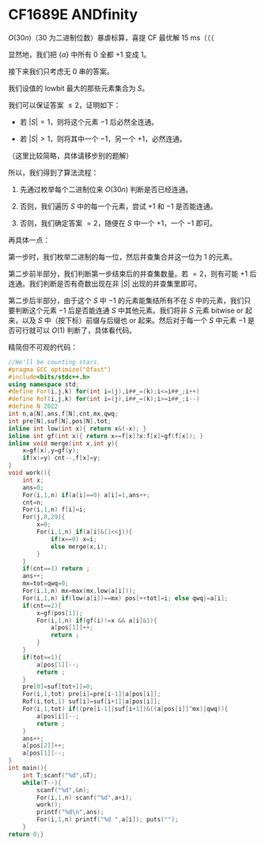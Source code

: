 # CF1689E ANDfinity

$O(30n)$（$30$ 为二进制位数）暴虐标算，喜提 CF 最优解 15 ms（（（

显然地，我们把 $\{a\}$ 中所有 $0$ 全都 $+1$ 变成 $1$。

接下来我们只考虑无 $0$ 串的答案。

我们设值的 $\text{lowbit}$ 最大的那些元素集合为 $S$。

我们可以保证答案 $\le 2$，证明如下：

* 若 $|S|=1$，则将这个元素 $-1$ 后必然全连通。

* 若 $|S|>1$，则将其中一个 $-1$，另一个 $+1$，必然连通。

（这里比较简略，具体请移步别的题解）

所以，我们得到了算法流程：

1. 先通过枚举每个二进制位来 $O(30n)$ 判断是否已经连通。

2. 否则，我们遍历 $S$ 中的每一个元素，尝试 $+1$ 和 $-1$ 是否能连通。

3. 否则，我们确定答案 $=2$，随便在 $S$ 中一个 $+1$，一个 $-1$ 即可。

再具体一点：

第一步时，我们枚举二进制的每一位，然后并查集合并这一位为 $1$ 的元素。

第二步前半部分，我们判断第一步结束后的并查集数量。若 $=2$，则有可能 $+1$ 后连通。我们判断是否有奇数出现在非 $|S|$ 出现的并查集里即可。

第二步后半部分，由于这个 $S$ 中 $-1$ 的元素能集结所有不在 $S$ 中的元素，我们只要判断这个元素 $-1$ 后是否能连通 $S$ 中其他元素。我们将非 $S$ 元素 $\text{bitwise or}$ 起来，以及 $S$ 中（按下标）前缀与后缀也 $\text{or}$ 起来。然后对于每一个 $S$ 中元素 $-1$ 是否可行就可以 $O(1)$ 判断了，具体看代码。

精简但不可观的代码：

```cpp
//We'll be counting stars.
#pragma GCC optimize("Ofast")
#include<bits/stdc++.h>
using namespace std;
#define For(i,j,k) for(int i=(j),i##_=(k);i<=i##_;i++)
#define Rof(i,j,k) for(int i=(j),i##_=(k);i>=i##_;i--)
#define N 2022
int n,a[N],ans,f[N],cnt,mx,qwq;
int pre[N],suf[N],pos[N],tot;
inline int low(int x){ return x&(-x); }
inline int gf(int x){ return x==f[x]?x:f[x]=gf(f[x]); }
inline void merge(int x,int y){
	x=gf(x),y=gf(y);
	if(x!=y) cnt--,f[x]=y;
}
void work(){
	int x;
	ans=0;
	For(i,1,n) if(a[i]==0) a[i]=1,ans++;
	cnt=n;
	For(i,1,n) f[i]=i;
	For(j,0,29){
		x=0;
		For(i,1,n) if(a[i]&(1<<j)){
			if(x==0) x=i;
			else merge(x,i);
		}
	}
	if(cnt==1) return ;
	ans++;
	mx=tot=qwq=0;
	For(i,1,n) mx=max(mx,low(a[i]));
	For(i,1,n) if(low(a[i])==mx) pos[++tot]=i; else qwq|=a[i];
	if(cnt==2){
		x=gf(pos[1]);
		For(i,1,n) if(gf(i)!=x && a[i]&1){
			a[pos[1]]++;
			return ;
		}
	}
	if(tot==1){
		a[pos[1]]--;
		return ;
	}
	pre[0]=suf[tot+1]=0;
	For(i,1,tot) pre[i]=pre[i-1]|a[pos[i]];
	Rof(i,tot,1) suf[i]=suf[i+1]|a[pos[i]];
	For(i,1,tot) if((pre[i-1]|suf[i+1])&((a[pos[i]]^mx)|qwq)){
		a[pos[i]]--;
		return ;
	}
	ans++;
	a[pos[2]]++;
	a[pos[1]]--;
}
int main(){
	int T;scanf("%d",&T);
	while(T--){
		scanf("%d",&n);
		For(i,1,n) scanf("%d",a+i);
		work();
		printf("%d\n",ans);
		For(i,1,n) printf("%d ",a[i]); puts("");
	}
return 0;}
```
